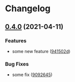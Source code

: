 # Changelog

## [0.4.0](https://www.github.com/rajesh-nitc/gcp-failover/compare/v0.3.1...v0.4.0) (2021-04-11)


### Features

* some new feature ([941502d](https://www.github.com/rajesh-nitc/gcp-failover/commit/941502d5e2f7def3d3a3f782ac9660f364edb183))


### Bug Fixes

* some fix ([9092645](https://www.github.com/rajesh-nitc/gcp-failover/commit/9092645aed035bb4c52471274cc4d08ea4ba530e))

